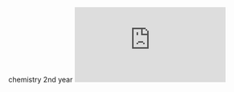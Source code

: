 chemistry 2nd year
![chemistry](https://github.com/lalasa496/web/blob/9efe3dbffbedc80660bb77f74ef8b64b891349e2/Intermediate%202nd%20Year%20Chemistry%20-%20MAY%202013%20Question%20Paper.pdf)
